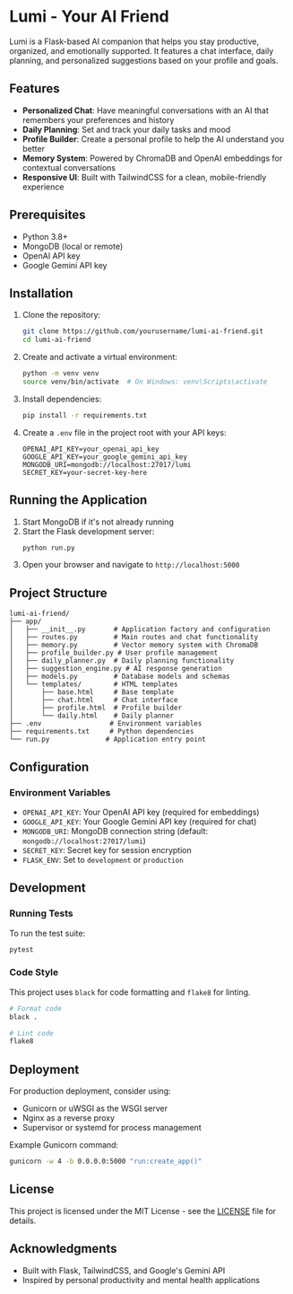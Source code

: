 # Lumi - Your AI Friend

Lumi is a Flask-based AI companion that helps you stay productive, organized, and emotionally supported. It features a chat interface, daily planning, and personalized suggestions based on your profile and goals.

## Features

- **Personalized Chat**: Have meaningful conversations with an AI that remembers your preferences and history
- **Daily Planning**: Set and track your daily tasks and mood
- **Profile Builder**: Create a personal profile to help the AI understand you better
- **Memory System**: Powered by ChromaDB and OpenAI embeddings for contextual conversations
- **Responsive UI**: Built with TailwindCSS for a clean, mobile-friendly experience

## Prerequisites

- Python 3.8+
- MongoDB (local or remote)
- OpenAI API key
- Google Gemini API key

## Installation

1. Clone the repository:
   ```bash
   git clone https://github.com/yourusername/lumi-ai-friend.git
   cd lumi-ai-friend
   ```

2. Create and activate a virtual environment:
   ```bash
   python -m venv venv
   source venv/bin/activate  # On Windows: venv\Scripts\activate
   ```

3. Install dependencies:
   ```bash
   pip install -r requirements.txt
   ```

4. Create a `.env` file in the project root with your API keys:
   ```env
   OPENAI_API_KEY=your_openai_api_key
   GOOGLE_API_KEY=your_google_gemini_api_key
   MONGODB_URI=mongodb://localhost:27017/lumi
   SECRET_KEY=your-secret-key-here
   ```

## Running the Application

1. Start MongoDB if it's not already running
2. Start the Flask development server:
   ```bash
   python run.py
   ```
3. Open your browser and navigate to `http://localhost:5000`

## Project Structure

```
lumi-ai-friend/
├── app/
│   ├── __init__.py       # Application factory and configuration
│   ├── routes.py         # Main routes and chat functionality
│   ├── memory.py         # Vector memory system with ChromaDB
│   ├── profile_builder.py # User profile management
│   ├── daily_planner.py  # Daily planning functionality
│   ├── suggestion_engine.py # AI response generation
│   ├── models.py         # Database models and schemas
│   └── templates/        # HTML templates
│       ├── base.html     # Base template
│       ├── chat.html     # Chat interface
│       ├── profile.html  # Profile builder
│       └── daily.html    # Daily planner
├── .env                 # Environment variables
├── requirements.txt     # Python dependencies
└── run.py              # Application entry point
```

## Configuration

### Environment Variables

- `OPENAI_API_KEY`: Your OpenAI API key (required for embeddings)
- `GOOGLE_API_KEY`: Your Google Gemini API key (required for chat)
- `MONGODB_URI`: MongoDB connection string (default: `mongodb://localhost:27017/lumi`)
- `SECRET_KEY`: Secret key for session encryption
- `FLASK_ENV`: Set to `development` or `production`

## Development

### Running Tests

To run the test suite:

```bash
pytest
```

### Code Style

This project uses `black` for code formatting and `flake8` for linting.

```bash
# Format code
black .

# Lint code
flake8
```

## Deployment

For production deployment, consider using:

- Gunicorn or uWSGI as the WSGI server
- Nginx as a reverse proxy
- Supervisor or systemd for process management

Example Gunicorn command:

```bash
gunicorn -w 4 -b 0.0.0.0:5000 "run:create_app()"
```

## License

This project is licensed under the MIT License - see the [LICENSE](LICENSE) file for details.

## Acknowledgments

- Built with Flask, TailwindCSS, and Google's Gemini API
- Inspired by personal productivity and mental health applications
